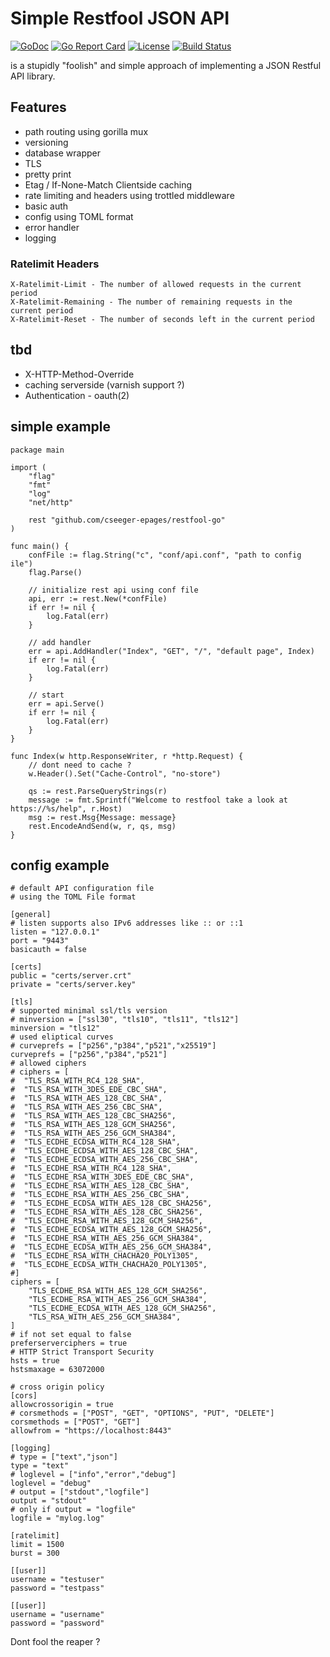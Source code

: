 # Simple Restfool JSON API

[![GoDoc](https://img.shields.io/badge/godoc-reference-green.svg)](https://godoc.org/github.com/cseeger-epages/restfool-go)
[![Go Report Card](https://goreportcard.com/badge/github.com/cseeger-epages/restfool-go)](https://goreportcard.com/report/github.com/cseeger-epages/restfool-go)
[![License](https://img.shields.io/badge/license-GPL-blue.svg)](https://github.com/cseeger-epages/restfool-go/blob/master/LICENSE)
[![Build Status](https://travis-ci.org/cseeger-epages/restfool-go.svg?branch=master)](https://travis-ci.org/cseeger-epages/restfool-go)

is a stupidly "foolish" and simple approach of implementing a JSON Restful API library.

## Features
- path routing using gorilla mux
- versioning
- database wrapper
- TLS
- pretty print
- Etag / If-None-Match Clientside caching
- rate limiting and headers using trottled middleware
- basic auth
- config using TOML format
- error handler
- logging

### Ratelimit Headers
```
X-Ratelimit-Limit - The number of allowed requests in the current period
X-Ratelimit-Remaining - The number of remaining requests in the current period
X-Ratelimit-Reset - The number of seconds left in the current period
```

## tbd
- X-HTTP-Method-Override
- caching serverside (varnish support ?)
- Authentication - oauth(2)

## simple example

```
package main

import (
	"flag"
	"fmt"
	"log"
	"net/http"

	rest "github.com/cseeger-epages/restfool-go"
)

func main() {
	confFile := flag.String("c", "conf/api.conf", "path to config ile")
	flag.Parse()

	// initialize rest api using conf file
	api, err := rest.New(*confFile)
	if err != nil {
		log.Fatal(err)
	}

	// add handler
	err = api.AddHandler("Index", "GET", "/", "default page", Index)
	if err != nil {
		log.Fatal(err)
	}

	// start
	err = api.Serve()
	if err != nil {
		log.Fatal(err)
	}
}

func Index(w http.ResponseWriter, r *http.Request) {
	// dont need to cache ?
	w.Header().Set("Cache-Control", "no-store")

	qs := rest.ParseQueryStrings(r)
	message := fmt.Sprintf("Welcome to restfool take a look at https://%s/help", r.Host)
	msg := rest.Msg{Message: message}
	rest.EncodeAndSend(w, r, qs, msg)
}
```

## config example 

```
# default API configuration file
# using the TOML File format

[general]
# listen supports also IPv6 addresses like :: or ::1
listen = "127.0.0.1"
port = "9443"
basicauth = false

[certs]
public = "certs/server.crt"
private = "certs/server.key"

[tls]
# supported minimal ssl/tls version
# minversion = ["ssl30", "tls10", "tls11", "tls12"]
minversion = "tls12"
# used eliptical curves
# curveprefs = ["p256","p384","p521","x25519"]
curveprefs = ["p256","p384","p521"]
# allowed ciphers
# ciphers = [        
#  "TLS_RSA_WITH_RC4_128_SHA",
#  "TLS_RSA_WITH_3DES_EDE_CBC_SHA",
#  "TLS_RSA_WITH_AES_128_CBC_SHA",
#  "TLS_RSA_WITH_AES_256_CBC_SHA",
#  "TLS_RSA_WITH_AES_128_CBC_SHA256",
#  "TLS_RSA_WITH_AES_128_GCM_SHA256",
#  "TLS_RSA_WITH_AES_256_GCM_SHA384",
#  "TLS_ECDHE_ECDSA_WITH_RC4_128_SHA",
#  "TLS_ECDHE_ECDSA_WITH_AES_128_CBC_SHA",
#  "TLS_ECDHE_ECDSA_WITH_AES_256_CBC_SHA",
#  "TLS_ECDHE_RSA_WITH_RC4_128_SHA",
#  "TLS_ECDHE_RSA_WITH_3DES_EDE_CBC_SHA",
#  "TLS_ECDHE_RSA_WITH_AES_128_CBC_SHA",
#  "TLS_ECDHE_RSA_WITH_AES_256_CBC_SHA",
#  "TLS_ECDHE_ECDSA_WITH_AES_128_CBC_SHA256",
#  "TLS_ECDHE_RSA_WITH_AES_128_CBC_SHA256",
#  "TLS_ECDHE_RSA_WITH_AES_128_GCM_SHA256",
#  "TLS_ECDHE_ECDSA_WITH_AES_128_GCM_SHA256",
#  "TLS_ECDHE_RSA_WITH_AES_256_GCM_SHA384",
#  "TLS_ECDHE_ECDSA_WITH_AES_256_GCM_SHA384",
#  "TLS_ECDHE_RSA_WITH_CHACHA20_POLY1305",
#  "TLS_ECDHE_ECDSA_WITH_CHACHA20_POLY1305",
#]
ciphers = [
    "TLS_ECDHE_RSA_WITH_AES_128_GCM_SHA256",
    "TLS_ECDHE_RSA_WITH_AES_256_GCM_SHA384",
    "TLS_ECDHE_ECDSA_WITH_AES_128_GCM_SHA256",
    "TLS_RSA_WITH_AES_256_GCM_SHA384",
]
# if not set equal to false
preferserverciphers = true
# HTTP Strict Transport Security
hsts = true
hstsmaxage = 63072000

# cross origin policy
[cors]
allowcrossorigin = true
# corsmethods = ["POST", "GET", "OPTIONS", "PUT", "DELETE"]
corsmethods = ["POST", "GET"]
allowfrom = "https://localhost:8443"

[logging]
# type = ["text","json"]
type = "text"
# loglevel = ["info","error","debug"]
loglevel = "debug"
# output = ["stdout","logfile"]
output = "stdout"
# only if output = "logfile"
logfile = "mylog.log"

[ratelimit]
limit = 1500
burst = 300

[[user]]
username = "testuser"
password = "testpass"

[[user]]
username = "username"
password = "password"
```

Dont fool the reaper ?
